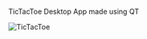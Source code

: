 TicTacToe Desktop App made using QT

![TicTacToe](https://github.com/Habeeb-MD/QT_App_TicTacToe/assets/60383823/6ec4ba76-c1a0-48db-8fe3-1285eeec6d32)
